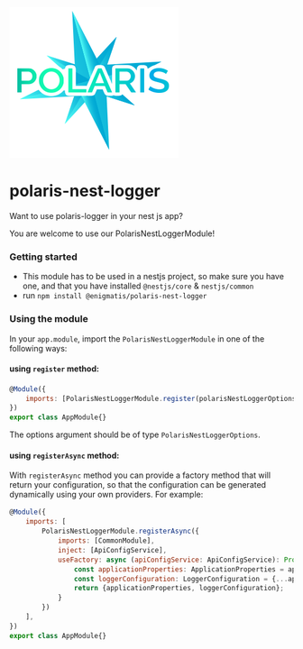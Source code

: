 ![Polaris-logo](https://github.com/Enigmatis/polaris-nest-logger/raw/master/polariscoolsm.png)

# polaris-nest-logger

Want to use polaris-logger in your nest js app?

You are welcome to use our PolarisNestLoggerModule!

### Getting started
- This module has to be used in a nestjs project, so make sure you have one, and that you have installed `@nestjs/core` & `nestjs/common`
- run `npm install @enigmatis/polaris-nest-logger`

### Using the module

In your `app.module`, import the `PolarisNestLoggerModule` in one of the following ways:

#### using `register` method:
```javascript
@Module({
    imports: [PolarisNestLoggerModule.register(polarisNestLoggerOptions)],
})
export class AppModule{}
```
The options argument should be of type `PolarisNestLoggerOptions`.

#### using `registerAsync` method:
With `registerAsync` method you can provide a factory method that will return your configuration, so that the configuration can be generated dynamically using your own providers. For example:
```javascript
@Module({
    imports: [
        PolarisNestLoggerModule.registerAsync({
            imports: [CommonModule],
            inject: [ApiConfigService],
            useFactory: async (apiConfigService: ApiConfigService): Promise<PolarisNestLoggerOptions> => {
                const applicationProperties: ApplicationProperties = apiConfigService.config.app;
                const loggerConfiguration: LoggerConfiguration = {...apiConfigService.config.logger, loggerLevel: apiConfigService.config.logger.level};
                return {applicationProperties, loggerConfiguration};
            }
        }) 
    ],
})
export class AppModule{}

```
    
